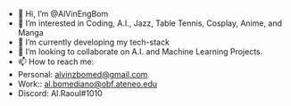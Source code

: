 - 👋 Hi, I’m @AlVinEngBom
- 👀 I’m interested in Coding, A.I., Jazz, Table Tennis, Cosplay, Anime, and Manga
- 🌱 I’m currently developing my tech-stack
- 💞️ I’m looking to collaborate on A.I. and Machine Learning Projects.
- 📫 How to reach me:
- Personal: alvinzbomed@gmail.com
- Work:: al.bomediano@obf.ateneo.edu
- Discord: Al.Raoul#1010

<!---
AlVinEngBom/AlVinEngBom is a ✨ special ✨ repository because its `README.md` (this file) appears on your GitHub profile.
You can click the Preview link to take a look at your changes.
--->
